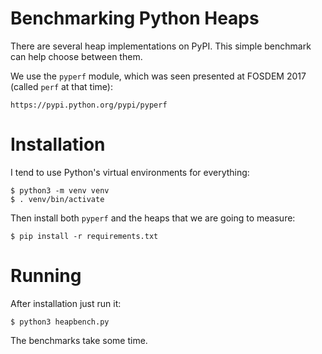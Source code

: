# Benchmarking Python Heaps

There are several heap implementations on PyPI. This simple benchmark
can help choose between them.

We use the `pyperf` module, which was seen presented at FOSDEM 2017
(called `perf` at that time):

    https://pypi.python.org/pypi/pyperf

# Installation

I tend to use Python's virtual environments for everything:

    $ python3 -m venv venv
    $ . venv/bin/activate

Then install both `pyperf` and the heaps that we are going to
measure:

    $ pip install -r requirements.txt

# Running

After installation just run it:

    $ python3 heapbench.py

The benchmarks take some time.
